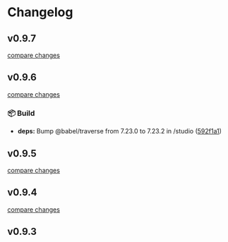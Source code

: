 # Changelog

## v0.9.7

[compare changes](https://github.com/daver987/elite-business-connections/compare/v0.9.6...v0.9.7)

## v0.9.6

[compare changes](https://github.com/daver987/elite-business-connections/compare/v0.9.5...v0.9.6)

### 📦 Build

- **deps:** Bump @babel/traverse from 7.23.0 to 7.23.2 in /studio ([592f1a1](https://github.com/daver987/elite-business-connections/commit/592f1a1))

## v0.9.5

[compare changes](https://github.com/daver987/elite-business-connections/compare/v0.9.4...v0.9.5)

## v0.9.4

[compare changes](https://github.com/daver987/elite-business-connections/compare/v0.9.3...v0.9.4)

## v0.9.3
